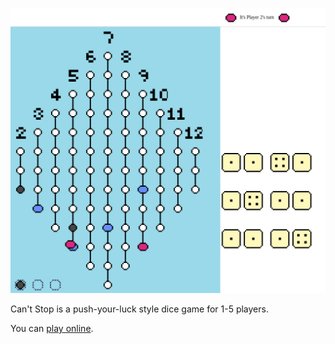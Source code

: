 [![](screenshot.png)](https://za3k.github.io/cant-stop)

Can't Stop is a push-your-luck style dice game for 1-5 players.

You can [play online](https://za3k.github.io/cant-stop).
